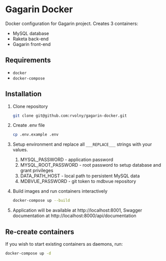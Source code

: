 # Gagarin Docker

Docker configuration for Gagarin project. Creates 3 containers:
- MySQL database
- Raketa back-end
- Gagarin front-end

## Requirements
- `docker`
- `docker-compose`

## Installation

1. Clone repository

   ```bash
   git clone git@github.com:rvolny/gagarin-docker.git
   ```

2. Create .env file

   ```bash
   cp .env.example .env
   ```

3. Setup environment and replace all `___REPLACE___` strings with your values.

   1. MYSQL_PASSWORD - application password
   2. MYSQL_ROOT_PASSWORD - root password to setup database and grant privileges
   3. DATA_PATH_HOST - local path to persistent MySQL data
   4. MDBVUE_PASSWORD - git token to mdbvue repository

4. Build images and run containers interactively

   ```bash
   docker-compose up --build
   ```
5. Application will be available at http://localhost:8001, Swagger documentation at http://localhost:8000/api/documentation

## Re-create containers

If you wish to start existing containers as daemons, run:

```bash
docker-compose up -d
```
